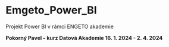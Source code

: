 # Emgeto_Power_BI
Projekt Power BI v rámci ENGETO akademie


<strong>Pokorný Pavel - kurz Datová Akademie 16. 1. 2024 - 2. 4. 2024</strong>
